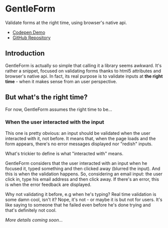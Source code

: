 # GentleForm

Validate forms at the right time, using browser's native api.

* [Codepen Demo](http://codepen.io/Zhouzi/full/QbBzZp/)
* [GitHub Repository](http://github.com/Zhouzi/GentleForm/)

## Introduction

GentleForm is actually so simple that calling it a library seems awkward.
It's rather a snippet, focused on validating forms thanks to html5 attributes and browser's native api.
In fact, its real purpose is to validate inputs at **the right time** - when it makes sense from an user perspective.

## But what's the right time?

For now, GentleForm assumes the right time to be...

### When the user interacted with the input

This one is pretty obvious: an input should be validated when the user interacted with it, not before.
It means that, when the page loads and the form appears, there's no error messages displayed nor "redish" inputs.

What's trickier to define is what "interacted with" means.

GentleForm considers that the user interacted with an input when he focused it, typed something and then clicked away (blurred the input).
And this is when the validation happens.
So, considering an email input: the user click in, type his email address and then click away.
If there's an error, this is when the error feedback are displayed.

Why not validating it before, e.g when he's typing?
Real time validation is some damn cool, isn't it?
Nope, it's not - or maybe it is but not for users.
It's like saying to someone that he failed even before he's done trying and that's definitely not cool.

*More details coming soon...*